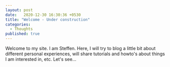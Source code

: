 ```yaml
---
layout: post
date:   2020-12-30 16:30:36 +0530
title: "Welcome - Under construction"
categories:
  - Thoughts
published: true
---
```

Welcome to my site. I am Steffen. Here, I will try to blog a little bit about different personal experiences, will share tutorials and howto's about things I am interested in, etc. Let's see...